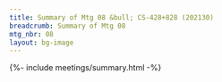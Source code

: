 ```yaml
---
title: Summary of Mtg 08 &bull; CS-428+828 (202130)
breadcrumb: Summary of Mtg 08
mtg_nbr: 08
layout: bg-image
---
```


{%- include meetings/summary.html -%}
